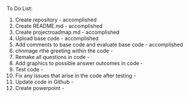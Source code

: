 To Do List:

1) Create repository - accomplished
2) Create README.md - accomplished
3) Create projectroadmap.md - accomplished
4) Upload base code - accomplished
5) Add comments to base code and evaluate base code - accomplished
6) chnmage rthe greeting within the code - 
7) Remake all questions in code -
8) Add graphics to possible answer outcomes in code -
9) Test code - 
10) Fix any issues that arise in the code after testing - 
11) Update code in Github -
12) Create powerpoint -

